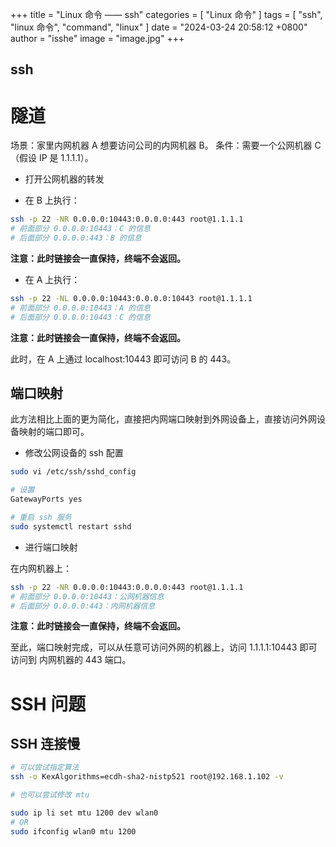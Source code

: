 +++
title = "Linux 命令 —— ssh"
categories = [ "Linux 命令" ]
tags = [ "ssh", "linux 命令", "command", "linux" ]
date = "2024-03-24 20:58:12 +0800"
author = "isshe"
image = "image.jpg"
+++



ssh
---


# 隧道

场景：家里内网机器 A 想要访问公司的内网机器 B。
条件：需要一个公网机器 C（假设 IP 是 1.1.1.1）。

* 打开公网机器的转发

* 在 B 上执行：

```bash
ssh -p 22 -NR 0.0.0.0:10443:0.0.0.0:443 root@1.1.1.1
# 前面部分 0.0.0.0:10443：C 的信息
# 后面部分 0.0.0.0:443：B 的信息
```

**注意：此时链接会一直保持，终端不会返回。**

* 在 A 上执行：

```bash
ssh -p 22 -NL 0.0.0.0:10443:0.0.0.0:10443 root@1.1.1.1
# 前面部分 0.0.0.0:10443：A 的信息
# 后面部分 0.0.0.0:10443：C 的信息
```

**注意：此时链接会一直保持，终端不会返回。**

此时，在 A 上通过 localhost:10443 即可访问 B 的 443。


## 端口映射

此方法相比上面的更为简化，直接把内网端口映射到外网设备上，直接访问外网设备映射的端口即可。

* 修改公网设备的 ssh 配置

```bash
sudo vi /etc/ssh/sshd_config

# 设置
GatewayPorts yes

# 重启 ssh 服务
sudo systemctl restart sshd
```

* 进行端口映射

在内网机器上：

```bash
ssh -p 22 -NR 0.0.0.0:10443:0.0.0.0:443 root@1.1.1.1
# 前面部分 0.0.0.0:10443：公网机器信息
# 后面部分 0.0.0.0:443：内网机器信息
```

**注意：此时链接会一直保持，终端不会返回。**

至此，端口映射完成，可以从任意可访问外网的机器上，访问 1.1.1.1:10443 即可访问到 内网机器的 443 端口。

# SSH 问题

## SSH 连接慢

```bash
# 可以尝试指定算法
ssh -o KexAlgorithms=ecdh-sha2-nistp521 root@192.168.1.102 -v

# 也可以尝试修改 mtu

sudo ip li set mtu 1200 dev wlan0
# OR
sudo ifconfig wlan0 mtu 1200
```
